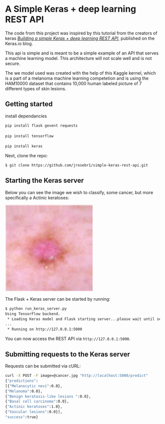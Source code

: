 # A Simple Keras + deep learning REST API

The code from this project was inspired by this tutorial from the creators of keras [*Building a simple Keras + deep learning REST API*](https://blog.keras.io/building-a-simple-keras-deep-learning-rest-api.html), published on the Keras.io blog.

This api is simple and is meant to be a simple example of an API that serves a machine learning model. This architecture will not scale well and is not secure.

The we model used was created with the help of this Kaggle kernel, which is a part of a melanoma machine learning competetion and is using the HAM10000 dataset that contains 10,000 human labeled picture of 7 different types of skin lesions.

## Getting started

install dependancies

```sh
pip install flask gevent requests

pip install tensorflow

pip install keras
```

Next, clone the repo:

```sh
$ git clone https://github.com/jrosebr1/simple-keras-rest-api.git
```

## Starting the Keras server

Below you can see the image we wish to classify, some cancer, but more specifically a Actinic keratoses:

![cancer](cancer.JPG)

The Flask + Keras server can be started by running:

```sh
$ python run_keras_server.py 
Using TensorFlow backend.
 * Loading Keras model and Flask starting server...please wait until server has fully started
...
 * Running on http://127.0.0.1:5000
```

You can now access the REST API via `http://127.0.0.1:5000`.

## Submitting requests to the Keras server

Requests can be submitted via cURL:

```sh
curl -X POST -F image=@cancer.jpg "http://localhost:5000/predict"
{"predictions":
[{"Melanocytic nevi":0.0},
{"Melanoma":0.0},
{"Benign keratosis-like lesions ":0.0},
{"Basal cell carcinoma":0.0},
{"Actinic keratoses":1.0},
{"Vascular lesions":0.0}],
"success":true}
```

